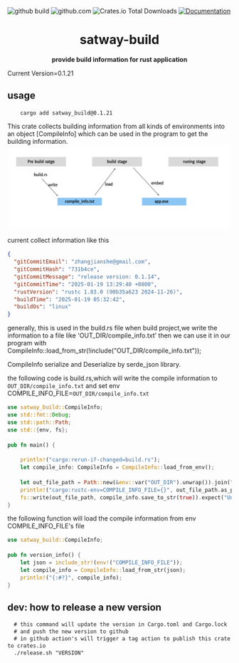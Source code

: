 ![github build](https://github.com/zhangjianshe/satway-build-info/actions/workflows/rust.yml/badge.svg)
![github.com](https://img.shields.io/github/license/zhangjianshe/satway-build-info)
![Crates.io Total Downloads](https://img.shields.io/crates/d/satway_build)
[![Documentation](https://docs.rs/satway_build/badge.svg)](https://docs.rs/crate/satway_build/latest)


<div align="center">
  <h1>satway-build</h1>
  <p>
    <strong>provide build information for rust application</strong>
  </p>
</div>

Current Version=0.1.21

## usage

```shell
    cargo add satway_build@0.1.21
```

 This crate collects building information from all kinds of environments into an object [CompileInfo]
 which can be used in the program to get the building information. 
![information flow](doc/information_flow.png)
 
 current collect information like this
```json
{
  "gitCommitEmail": "zhangjianshe@gmail.com",
  "gitCommitHash": "731b4ce",
  "gitCommitMessage": "release version: 0.1.14",
  "gitCommitTime": "2025-01-19 13:29:40 +0800",
  "rustVersion": "rustc 1.83.0 (90b35a623 2024-11-26)",
  "buildTime": "2025-01-19 05:32:42",
  "buildOs": "linux"
}
```
 generally, this is used in the build.rs file
 when build project,we write the information to a file like 'OUT_DIR/compile_info.txt'
 then we can use it in our program with
 CompileInfo::load_from_str(!include("OUT_DIR/compile_info.txt"));

 CompileInfo serialize and Deserialize by serde_json library.

the following code is build.rs,which will write the compile information to `OUT_DIR/compile_info.txt`
and set env COMPILE_INFO_FILE=`OUT_DIR/compile_info.txt`
```rust
use satway_build::CompileInfo;
use std::fmt::Debug;
use std::path::Path;
use std::{env, fs};

pub fn main() {

    println!("cargo:rerun-if-changed=build.rs");
    let compile_info: CompileInfo = CompileInfo::load_from_env();

    let out_file_path = Path::new(&env::var("OUT_DIR").unwrap()).join("compile_info.txt");
    println!("cargo:rustc-env=COMPILE_INFO_FILE={}", out_file_path.as_path().to_str().unwrap());
    fs::write(out_file_path, compile_info.save_to_str(true)).expect("Unable to write file");
}
```
the following function will load the compile information from env COMPILE_INFO_FILE's file
```rust
use satway_build::CompileInfo;

pub fn version_info() {
    let json = include_str!(env!("COMPILE_INFO_FILE"));
    let compile_info = CompileInfo::load_from_str(json);
    println!("{:#?}", compile_info);
}
``` 


## dev: how to release a new version
```shell
  # this command will update the version in Cargo.toml and Cargo.lock
  # and push the new version to github
  # in github action's will trigger a tag action to publish this crate to crates.io
  ./release.sh "VERSION"
```